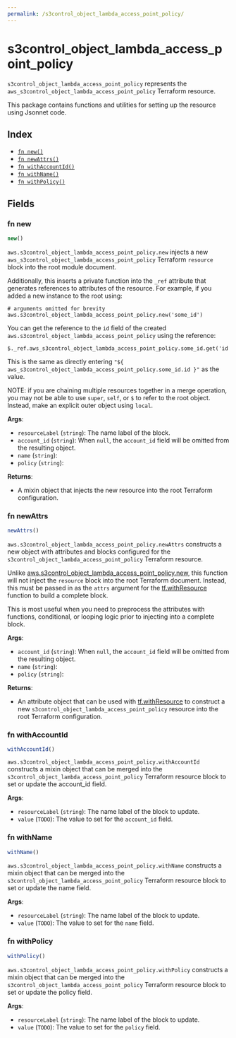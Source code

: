 ```yaml
---
permalink: /s3control_object_lambda_access_point_policy/
---
```


# s3control_object_lambda_access_point_policy

`s3control_object_lambda_access_point_policy` represents the `aws_s3control_object_lambda_access_point_policy` Terraform resource.



This package contains functions and utilities for setting up the resource using Jsonnet code.


## Index

* [`fn new()`](#fn-new)
* [`fn newAttrs()`](#fn-newattrs)
* [`fn withAccountId()`](#fn-withaccountid)
* [`fn withName()`](#fn-withname)
* [`fn withPolicy()`](#fn-withpolicy)

## Fields

### fn new

```ts
new()
```


`aws.s3control_object_lambda_access_point_policy.new` injects a new `aws_s3control_object_lambda_access_point_policy` Terraform `resource`
block into the root module document.

Additionally, this inserts a private function into the `_ref` attribute that generates references to attributes of the
resource. For example, if you added a new instance to the root using:

    # arguments omitted for brevity
    aws.s3control_object_lambda_access_point_policy.new('some_id')

You can get the reference to the `id` field of the created `aws.s3control_object_lambda_access_point_policy` using the reference:

    $._ref.aws_s3control_object_lambda_access_point_policy.some_id.get('id')

This is the same as directly entering `"${ aws_s3control_object_lambda_access_point_policy.some_id.id }"` as the value.

NOTE: if you are chaining multiple resources together in a merge operation, you may not be able to use `super`, `self`,
or `$` to refer to the root object. Instead, make an explicit outer object using `local`.

**Args**:
  - `resourceLabel` (`string`): The name label of the block.
  - `account_id` (`string`):  When `null`, the `account_id` field will be omitted from the resulting object.
  - `name` (`string`): 
  - `policy` (`string`): 

**Returns**:
- A mixin object that injects the new resource into the root Terraform configuration.


### fn newAttrs

```ts
newAttrs()
```


`aws.s3control_object_lambda_access_point_policy.newAttrs` constructs a new object with attributes and blocks configured for the `s3control_object_lambda_access_point_policy`
Terraform resource.

Unlike [aws.s3control_object_lambda_access_point_policy.new](#fn-s3controlobjectlambdaaccesspointpolicynew), this function will not inject the `resource`
block into the root Terraform document. Instead, this must be passed in as the `attrs` argument for the
[tf.withResource](https://github.com/tf-libsonnet/core/tree/main/docs#fn-withresource) function to build a complete block.

This is most useful when you need to preprocess the attributes with functions, conditional, or looping logic prior to
injecting into a complete block.

**Args**:
  - `account_id` (`string`):  When `null`, the `account_id` field will be omitted from the resulting object.
  - `name` (`string`): 
  - `policy` (`string`): 

**Returns**:
  - An attribute object that can be used with [tf.withResource](https://github.com/tf-libsonnet/core/tree/main/docs#fn-withresource) to construct a new `s3control_object_lambda_access_point_policy` resource into the root Terraform configuration.


### fn withAccountId

```ts
withAccountId()
```

`aws.s3control_object_lambda_access_point_policy.withAccountId` constructs a mixin object that can be merged into the `s3control_object_lambda_access_point_policy`
Terraform resource block to set or update the account_id field.



**Args**:
  - `resourceLabel` (`string`): The name label of the block to update.
  - `value` (`TODO`): The value to set for the `account_id` field.


### fn withName

```ts
withName()
```

`aws.s3control_object_lambda_access_point_policy.withName` constructs a mixin object that can be merged into the `s3control_object_lambda_access_point_policy`
Terraform resource block to set or update the name field.



**Args**:
  - `resourceLabel` (`string`): The name label of the block to update.
  - `value` (`TODO`): The value to set for the `name` field.


### fn withPolicy

```ts
withPolicy()
```

`aws.s3control_object_lambda_access_point_policy.withPolicy` constructs a mixin object that can be merged into the `s3control_object_lambda_access_point_policy`
Terraform resource block to set or update the policy field.



**Args**:
  - `resourceLabel` (`string`): The name label of the block to update.
  - `value` (`TODO`): The value to set for the `policy` field.
